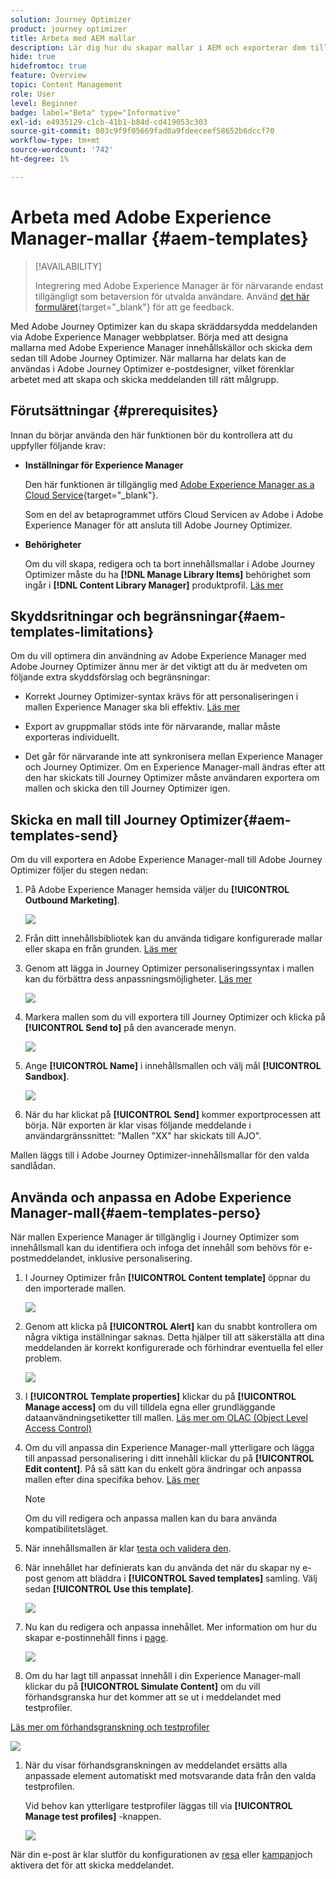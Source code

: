 ```yaml
---
solution: Journey Optimizer
product: journey optimizer
title: Arbeta med AEM mallar
description: Lär dig hur du skapar mallar i AEM och exporterar dem till Journey Optimizer
hide: true
hidefromtoc: true
feature: Overview
topic: Content Management
role: User
level: Beginner
badge: label="Beta" type="Informative"
exl-id: e4935129-c1cb-41b1-b84d-cd419053c303
source-git-commit: 803c9f9f05669fad0a9fdeeceef58652b6dccf70
workflow-type: tm+mt
source-wordcount: '742'
ht-degree: 1%

---
```


# Arbeta med Adobe Experience Manager-mallar {#aem-templates}

>[!AVAILABILITY]
>
>Integrering med Adobe Experience Manager är för närvarande endast tillgängligt som betaversion för utvalda användare.
> Använd [det här formuläret](https://forms.office.com/pages/responsepage.aspx?id=Wht7-jR7h0OUrtLBeN7O4Wf0cbVTQ3tCpW_unE-w8-JUN1FaNlAzNkhPSUdaSkJXVFRCNTRJNVRFSy4u){target="_blank"} för att ge feedback.

Med Adobe Journey Optimizer kan du skapa skräddarsydda meddelanden via Adobe Experience Manager webbplatser. Börja med att designa mallarna med Adobe Experience Manager innehållskällor och skicka dem sedan till Adobe Journey Optimizer. När mallarna har delats kan de användas i Adobe Journey Optimizer e-postdesigner, vilket förenklar arbetet med att skapa och skicka meddelanden till rätt målgrupp.

## Förutsättningar {#prerequisites}

Innan du börjar använda den här funktionen bör du kontrollera att du uppfyller följande krav:

* **Inställningar för Experience Manager**

   Den här funktionen är tillgänglig med [Adobe Experience Manager as a Cloud Service](https://experienceleague.adobe.com/docs/experience-manager-cloud-service/content/overview/introduction.html){target="_blank"}.

   Som en del av betaprogrammet utförs Cloud Servicen av Adobe i Adobe Experience Manager för att ansluta till Adobe Journey Optimizer.

* **Behörigheter**

   Om du vill skapa, redigera och ta bort innehållsmallar i Adobe Journey Optimizer måste du ha **[!DNL Manage Library Items]** behörighet som ingår i **[!DNL Content Library Manager]** produktprofil. [Läs mer](../administration/ootb-product-profiles.md#content-library-manager)

## Skyddsritningar och begränsningar{#aem-templates-limitations}

Om du vill optimera din användning av Adobe Experience Manager med Adobe Journey Optimizer ännu mer är det viktigt att du är medveten om följande extra skyddsförslag och begränsningar:

* Korrekt Journey Optimizer-syntax krävs för att personaliseringen i mallen Experience Manager ska bli effektiv. [Läs mer](../personalization/personalization-syntax.md)

* Export av gruppmallar stöds inte för närvarande, mallar måste exporteras individuellt.

* Det går för närvarande inte att synkronisera mellan Experience Manager och Journey Optimizer. Om en Experience Manager-mall ändras efter att den har skickats till Journey Optimizer måste användaren exportera om mallen och skicka den till Journey Optimizer igen.

## Skicka en mall till Journey Optimizer{#aem-templates-send}

Om du vill exportera en Adobe Experience Manager-mall till Adobe Journey Optimizer följer du stegen nedan:

1. På Adobe Experience Manager hemsida väljer du **[!UICONTROL Outbound Marketing]**.

   ![](assets/aem-outbound-menu.png)

1. Från ditt innehållsbibliotek kan du använda tidigare konfigurerade mallar eller skapa en från grunden. [Läs mer](https://experienceleague.adobe.com/docs/experience-manager-65/authoring/authoring/managing-pages.html?lang=en#creating-a-new-page)

1. Genom att lägga in Journey Optimizer personaliseringssyntax i mallen kan du förbättra dess anpassningsmöjligheter. [Läs mer](../personalization/personalization-syntax.md)

   ![](assets/aem_ajo_4.png)

1. Markera mallen som du vill exportera till Journey Optimizer och klicka på **[!UICONTROL Send to]** på den avancerade menyn.

   ![](assets/aem-advanced-menu.png)

1. Ange **[!UICONTROL Name]** i innehållsmallen och välj mål **[!UICONTROL Sandbox]**.

   ![](assets/aem-send-template-settings.png)

1. När du har klickat på **[!UICONTROL Send]** kommer exportprocessen att börja. När exporten är klar visas följande meddelande i användargränssnittet: &quot;Mallen &quot;XX&quot; har skickats till AJO&quot;.

Mallen läggs till i Adobe Journey Optimizer-innehållsmallar för den valda sandlådan.

## Använda och anpassa en Adobe Experience Manager-mall{#aem-templates-perso}

När mallen Experience Manager är tillgänglig i Journey Optimizer som innehållsmall kan du identifiera och infoga det innehåll som behövs för e-postmeddelandet, inklusive personalisering.

1. I Journey Optimizer från **[!UICONTROL Content template]** öppnar du den importerade mallen.

   ![](assets/aem_ajo_1.png)

1. Genom att klicka på **[!UICONTROL Alert]** kan du snabbt kontrollera om några viktiga inställningar saknas. Detta hjälper till att säkerställa att dina meddelanden är korrekt konfigurerade och förhindrar eventuella fel eller problem.

   ![](assets/aem_ajo_2.png)

1. I **[!UICONTROL Template properties]** klickar du på **[!UICONTROL Manage access]** om du vill tilldela egna eller grundläggande dataanvändningsetiketter till mallen. [Läs mer om OLAC (Object Level Access Control)](../administration/object-based-access.md)

1. Om du vill anpassa din Experience Manager-mall ytterligare och lägga till anpassad personalisering i ditt innehåll klickar du på **[!UICONTROL Edit content]**. På så sätt kan du enkelt göra ändringar och anpassa mallen efter dina specifika behov. [Läs mer](get-started-email-design.md)

   >[!NOTE]
   >
   > Om du vill redigera och anpassa mallen kan du bara använda kompatibilitetsläget.

1. När innehållsmallen är klar [testa och validera den](content-templates.md#test-template).

1. När innehållet har definierats kan du använda det när du skapar ny e-post genom att bläddra i **[!UICONTROL Saved templates]** samling. Välj sedan **[!UICONTROL Use this template]**.

   ![](assets/aem_ajo_3.png)

1. Nu kan du redigera och anpassa innehållet. Mer information om hur du skapar e-postinnehåll finns i [page](content-from-scratch.md).

   ![](assets/aem_ajo_5.png)

1. Om du har lagt till anpassat innehåll i din Experience Manager-mall klickar du på **[!UICONTROL Simulate Content]** om du vill förhandsgranska hur det kommer att se ut i meddelandet med testprofiler.

[Läs mer om förhandsgranskning och testprofiler](../email/preview.md)

   ![](assets/aem_ajo_6.png)

1. När du visar förhandsgranskningen av meddelandet ersätts alla anpassade element automatiskt med motsvarande data från den valda testprofilen.

   Vid behov kan ytterligare testprofiler läggas till via **[!UICONTROL Manage test profiles]** -knappen.

   ![](assets/aem_ajo_7.png)

När din e-post är klar slutför du konfigurationen av [resa](../building-journeys/journey-gs.md) eller [kampanj](../campaigns/create-campaign.md)och aktivera det för att skicka meddelandet.
